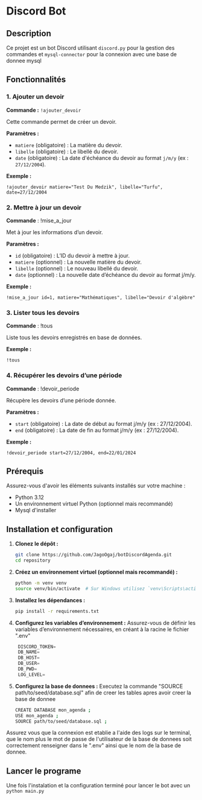 # Discord Bot

## Description

Ce projet est un bot Discord utilisant `discord.py` pour la gestion des commandes et `mysql-connector` pour la connexion avec une base de donnee mysql

## Fonctionnalités
### 1. Ajouter un devoir
**Commande :** `!ajouter_devoir`

Cette commande permet de créer un devoir.

**Paramètres :**
- `matiere` (obligatoire) : La matière du devoir.
- `libelle` (obligatoire) : Le libellé du devoir.
- `date` (obligatoire) : La date d'échéance du devoir au format `j/m/y` (ex : `27/12/2004`).

**Exemple :**
```plaintext
!ajouter_devoir matiere="Test Du Medzik", libelle="Turfu", date=27/12/2004
```

### 2. Mettre à jour un devoir
**Commande** : !mise_a_jour

Met à jour les informations d’un devoir.

**Paramètres :**
- `id` (obligatoire) : L’ID du devoir à mettre à jour.
-	`matiere` (optionnel) : La nouvelle matière du devoir.
- `libelle` (optionnel) : Le nouveau libellé du devoir.
- 	`date` (optionnel) : La nouvelle date d’échéance du devoir au format j/m/y.

**Exemple :**
```plaintext
!mise_a_jour id=1, matiere="Mathématiques", libelle="Devoir d'algèbre"
```

### 3. Lister tous les devoirs
**Commande** : !tous

Liste tous les devoirs enregistrés en base de données.

**Exemple :**
```plaintext
!tous
```

### 4.  Récupérer les devoirs d’une période
**Commande** : !devoir_periode

Récupère les devoirs d’une période donnée.

**Paramètres :**
- `start` (obligatoire) : La date de début au format j/m/y (ex : 27/12/2004).
- `end` (obligatoire) : La date de fin au format j/m/y (ex : 27/12/2004).

**Exemple :**
```plaintext
!devoir_periode start=27/12/2004, end=22/01/2024
```

## Prérequis

Assurez-vous d'avoir les éléments suivants installés sur votre machine :
- Python 3.12
- Un environnement virtuel Python (optionnel mais recommandé)
- Mysql d'installer 

## Installation et configuration

1. **Clonez le dépôt :**

   ```bash
   git clone https://github.com/JagoOgaj/botDiscordAgenda.git
   cd repository
   ```


2. **Créez un environnement virtuel (optionnel mais recommandé) :**
   ```bash
   python -m venv venv
   source venv/bin/activate  # Sur Windows utilisez `venv\Scripts\activate`
   ```

3. **Installez les dépendances :**
   ```bash
   pip install -r requirements.txt
   ```
    
4. **Configurez les variables d’environnement :**
Assurez-vous de définir les variables d’environnement nécessaires, en créant à la racine le fichier ".env" 
   ```python
    DISCORD_TOKEN=
    DB_NAME=
    DB_HOST=
    DB_USER=
    DB_PWD=
    LOG_LEVEL=
   ```


5. **Configurez la base de donnees :**
Executez la commande "SOURCE path/to/seed/database.sql" afin de creer les tables apres avoir creer la base de donnee
   ```bash
   CREATE DATABASE mon_agenda ;
   USE mon_agenda ;
   SOURCE path/to/seed/database.sql ;
   ```
Assurez vous que la connexion est etablie a l'aide des logs sur le terminal, que le nom plus le mot de passe de l'utilisateur de la base 
de donnees soit correctement renseigner dans le ".env" ainsi que le nom de la base de donnee.

## Lancer le programe

Une fois l'instalation et la configuration terminé pour lancer le bot avec un `python main.py`


